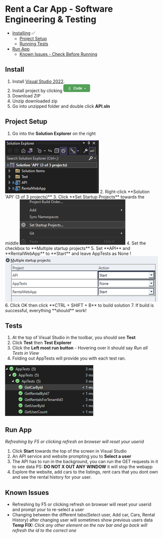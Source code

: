 # Rent a Car App - Software Engineering & Testing
+ [Installing](#install) &#9989;
    - [Project Setup](#project-setup)
    - [Running Tests](#tests)
+ [Run App](#run-app)
    - [Known Issues - Check Before Running](#known-issues)
## Install 
1. Install [Visual Studio 2022](https://visualstudio.microsoft.com/thank-you-downloading-visual-studio/?sku=Community&channel=Release&version=VS2022&source=VSLandingPage&cid=2030&passive=false).
2. Install project by clicking ![Code Button](images/code_button.png)
3. Download ZIP
4. Unzip downloaded zip
5. Go into unzipped folder and double click **API.sln**


## Project Setup
1.  Go into the **Solution Explorer** on the right
<img src="images/SolutionExplorer.png" />
2. Right-click **Solution 'API' (3 of 3 projects)**
3. Click **Set Startup Projects** towards the middle 
<img src="images/Startup.png" />
4. Set the checkbox to **Multiple startup projects**
5. Set **API** and **RentalWebApp** to **Start** and leave AppTests as None !<img src="images/startprojects.png" />
6. Click OK then click **CTRL + SHIFT + B** to build solution
7. If build is successful, everything **should** work!

## Tests
1. At the top of Visual Studio in the toolbar, you should see **Test**
2. Click **Test** then **Test Explorer**
3. Click the **Left most run button** - Hovering over it should say *Run all Tests in View*
4. Folding out AppTests will provide you with each test ran.
<img src="images/tests.png" />

## Run App
*Refreshing by F5 or clicking refresh on browser will reset your userid*
1. Click **Start** towards the top of the screen in Visual Studio
2. An API service and website prompting you to **Select a user**
3. The API has to run in the background, you can run the GET requests in it to see data PS: **DO NOT X OUT ANY WINDOW** it will stop the webapp
4. Explore the website, add cars to the listings, rent cars that you dont own and see the rental history for your user.

## Known Issues
+ Refreshing by F5 or clicking refresh on browser will reset your userid and prompt your to re-select a user
+ Changing between the different tabs(Select user, Add car, Cars, Rental History) after changing user will sometimes show previous users data
**Temp FIX:** *Click any other element on the nav bar and go back will refresh the id to the correct one*